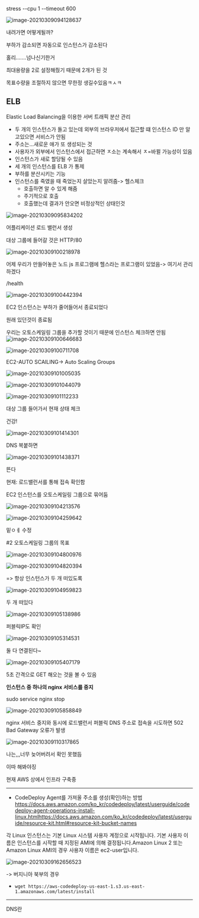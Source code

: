  stress --cpu 1 --timeout 600

![image-20210309094128637](C:\Users\MIN\AppData\Roaming\Typora\typora-user-images\image-20210309094128637.png)

내려가면 어떻게될까?

부하가 감소되면 자동으로 인스턴스가 감소된다

홀리.......넘나신기한거

최대용량을 2로 설정해줬기 때문에 2개가 된 것

목표수량을 조절하지 않으면 무한정 생길수있음ㅋㅅㅋ



## ELB

Elastic Load Balancing을 이용한 서버 트래픽 분산 관리

- 두 개의 인스턴스가 돌고 있는데 외부의 브라우저에서 접근할 떄 인스턴스 ID 만 알고있으면 서비스가 안됨
- 주소는...새로운 애가 또 생성되는 것
- 사용자가 외부에서 인스턴스에서 접근하면 ㅈ소는 계속해서 ㅈ=바뀔 가능성이 있음
- 인스턴스가 새로 할당될 수 있음
- 세 개의 인스턴스를 ELB 가 통제
- 부하를 분산시키는 기능
- 인스턴스를 죽였을 때 죽었는지 살았는지 알려줌-> 헬스체크
  - 호출하면 알 수 있게 해줌
  - 주기적으로 호출
  - 호출했는데 결과가 안오면 비정상적인 상태인것





![image-20210309095834202](C:\Users\MIN\AppData\Roaming\Typora\typora-user-images\image-20210309095834202.png)



어플리케이션 로드 밸런서 생성

대상 그룹에 들어갈 것은 HTTP/80

![image-20210309100218978](C:\Users\MIN\AppData\Roaming\Typora\typora-user-images\image-20210309100218978.png)

어제 우리가 만들어놓은 노드 js 프로그램에 헬스라는 프로그램이 있었음-> 여기서 관리하겠다

/health

![image-20210309100442394](C:\Users\MIN\AppData\Roaming\Typora\typora-user-images\image-20210309100442394.png)

EC2 인스턴스는 부하가 줄어들어서 종료되었다

원래 있던것이 종료됨

우리는 오토스케일링 그룹을 추가할 것이기 때문에 인스턴스 체크하면 안됨![image-20210309100646683](C:\Users\MIN\AppData\Roaming\Typora\typora-user-images\image-20210309100646683.png)

![image-20210309100711708](C:\Users\MIN\AppData\Roaming\Typora\typora-user-images\image-20210309100711708.png)

EC2-AUTO SCAILING-> Auto Scaling Groups

![image-20210309101005035](C:\Users\MIN\AppData\Roaming\Typora\typora-user-images\image-20210309101005035.png)

![image-20210309101044079](C:\Users\MIN\AppData\Roaming\Typora\typora-user-images\image-20210309101044079.png)

![image-20210309101112233](C:\Users\MIN\AppData\Roaming\Typora\typora-user-images\image-20210309101112233.png)

대상 그룹 들어가서 현재 상태 체크

건강!

![image-20210309101414301](C:\Users\MIN\AppData\Roaming\Typora\typora-user-images\image-20210309101414301.png)

DNS 복붙하면

![image-20210309101438371](C:\Users\MIN\AppData\Roaming\Typora\typora-user-images\image-20210309101438371.png)

뜬다



현재: 로드밸런서를 통해 접속 확인함

EC2 인스턴스를 오토스케일링 그룹으로 묶어둠

![image-20210309104213576](C:\Users\MIN\AppData\Roaming\Typora\typora-user-images\image-20210309104213576.png)

![image-20210309104259642](C:\Users\MIN\AppData\Roaming\Typora\typora-user-images\image-20210309104259642.png)

밑ㅇㅔ 수정

#2 오토스케일링 그룹의 목표

![image-20210309104800976](C:\Users\MIN\AppData\Roaming\Typora\typora-user-images\image-20210309104800976.png)

![image-20210309104820394](C:\Users\MIN\AppData\Roaming\Typora\typora-user-images\image-20210309104820394.png)

=> 항상 인스턴스가 두 개 떠있도록

![image-20210309104959823](C:\Users\MIN\AppData\Roaming\Typora\typora-user-images\image-20210309104959823.png)

두 개 떠있다

![image-20210309105138986](C:\Users\MIN\AppData\Roaming\Typora\typora-user-images\image-20210309105138986.png)

퍼블릭IP도 확인

![image-20210309105314531](C:\Users\MIN\AppData\Roaming\Typora\typora-user-images\image-20210309105314531.png)

둘 다 연결된다~

![image-20210309105407179](C:\Users\MIN\AppData\Roaming\Typora\typora-user-images\image-20210309105407179.png)

5초 간격으로 GET 해오는 것을 볼 수 있음



**인스턴스 중 하나의 nginx 서비스를 중지**



sudo service nginx stop

![image-20210309105858849](C:\Users\MIN\AppData\Roaming\Typora\typora-user-images\image-20210309105858849.png)

nginx 서비스 중지와 동시에 로드밸런서 퍼블릭 DNS 주소로 접속을 시도하면 502 Bad Gateway 오류가 발생

![image-20210309110317865](C:\Users\MIN\AppData\Roaming\Typora\typora-user-images\image-20210309110317865.png)

나는,,,너무 늦어버려서 확인 못했듬

이따 해봐야징



현재 AWS 상에서 인프라 구축중



------





- CodeDeploy Agent를 가져올 주소를 생성(확인)하는 방법
  https://docs.aws.amazon.com/ko_kr/codedeploy/latest/userguide/codedeploy-agent-operations-install-linux.htmlhttps://docs.aws.amazon.com/ko_kr/codedeploy/latest/userguide/resource-kit.html#resource-kit-bucket-names





각 Linux 인스턴스는 기본 Linux 시스템 사용자 계정으로 시작됩니다. 기본 사용자 이름은 인스턴스를 시작할 때 지정된 AMI에 의해 결정됩니다.Amazon Linux 2 또는 Amazon Linux AMI의 경우 사용자 이름은 ec2-user입니다.

![image-20210309162656523](C:\Users\MIN\AppData\Roaming\Typora\typora-user-images\image-20210309162656523.png)







-> 버지니아 북부의 경우

- ```wget https://aws-codedeploy-us-east-1.s3.us-east-1.amazonaws.com/latest/install```

-----------



DNS란

